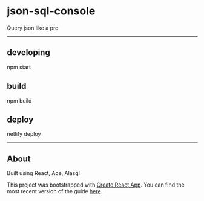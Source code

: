 # json-sql-console

Query json like a pro

---

## developing

npm start

## build

npm build

## deploy 

netlify deploy



---

## About

Built using React, Ace, Alasql

This project was bootstrapped with [Create React App](https://github.com/facebookincubator/create-react-app). You can find the most recent version of the guide [here](https://github.com/facebookincubator/create-react-app/blob/master/packages/react-scripts/template/README.md).



